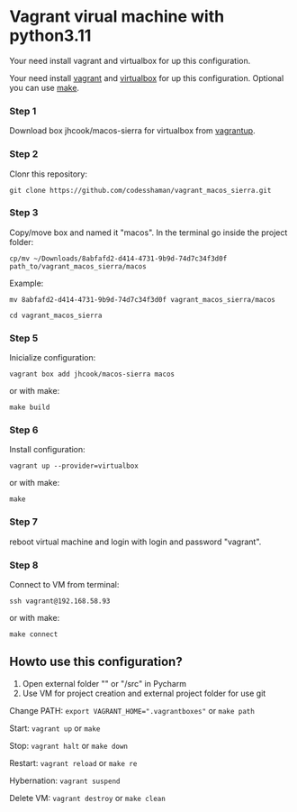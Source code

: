 # Vagrant virual machine with python3.11

Your need install vagrant and virtualbox for up this configuration.

Your need install [vagrant](https://github.com/hashicorp/vagrant-installers/releases/tag/v2.3.4.dev%2Bmain "vagrant") and  [virtualbox](https://www.virtualbox.org/ "virtualbox") for up this configuration. Optional you can use [make](https://www.gnu.org/software/make/ "make").

### Step 1

Download box jhcook/macos-sierra for virtualbox from [vagrantup](https://app.vagrantup.com/jhcook/boxes/macos-sierra "vagrantup").

### Step 2

Clonr this repository: 

``git clone https://github.com/codesshaman/vagrant_macos_sierra.git``

### Step 3

Copy/move box and named it "macos". In the terminal go inside the project folder:

``cp/mv ~/Downloads/8abfafd2-d414-4731-9b9d-74d7c34f3d0f path_to/vagrant_macos_sierra/macos``

Example:

``mv 8abfafd2-d414-4731-9b9d-74d7c34f3d0f vagrant_macos_sierra/macos``

``cd vagrant_macos_sierra``

### Step 5

Inicialize configuration:

``vagrant box add jhcook/macos-sierra macos``

or with make:

``make build``

### Step 6

Install configuration:

``vagrant up --provider=virtualbox``

or with make:

``make``

### Step 7

reboot virtual machine and login with login and password "vagrant".

### Step 8

Connect to VM from terminal:

``ssh vagrant@192.168.58.93``

or with make:

``make connect``

## Howto use this configuration?

1. Open external folder "<myproject>" or "<myproject>/src" in Pycharm
2. Use VM for project creation and external project folder for use git

Change PATH: ``export VAGRANT_HOME=".vagrantboxes"`` or ``make path``

Start: ``vagrant up`` or ``make``

Stop: ``vagrant halt`` or ``make down``

Restart: ``vagrant reload`` or ``make re``

Hybernation: ``vagrant suspend``

Delete VM: ``vagrant destroy`` or ``make clean``
